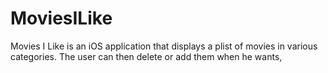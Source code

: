 MoviesILike
===========


Movies I Like is an iOS application that displays a plist of movies in various categories.  The user can then delete
or add them when he wants,
